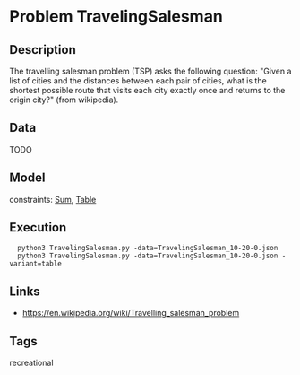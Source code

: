 # Problem TravelingSalesman
## Description
The travelling salesman problem (TSP) asks the following question: "Given a list of cities and the distances between each pair of cities, what is the shortest possible route that visits each city exactly once and returns to the origin city?" (from wikipedia).
## Data
TODO

## Model
  constraints: [Sum](http://pycsp.org/documentation/constraints/Sum), [Table](http://pycsp.org/documentation/constraints/Table)

## Execution
```
  python3 TravelingSalesman.py -data=TravelingSalesman_10-20-0.json
  python3 TravelingSalesman.py -data=TravelingSalesman_10-20-0.json -variant=table
```

## Links
  - https://en.wikipedia.org/wiki/Travelling_salesman_problem

## Tags
recreational
